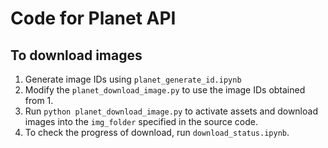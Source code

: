 # Code for Planet API

## To download images
1. Generate image IDs using `planet_generate_id.ipynb`
2. Modify the `planet_download_image.py` to use the image IDs obtained from 1.
3. Run `python planet_download_image.py` to activate assets and download images into the `img_folder` specified in the source code.
4. To check the progress of download, run `download_status.ipynb`.


